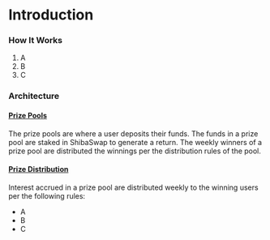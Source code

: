 # Introduction

### How It Works

1. A
2. B
3. C

### Architecture

#### [Prize Pools](prize-pools.md)

The prize pools are where a user deposits their funds. The funds in a prize pool are staked in ShibaSwap to generate a return. The weekly winners of a prize pool are distributed the winnings per the distribution rules of the pool.

#### [Prize Distribution](prize-distribution.md)

Interest accrued in a prize pool are distributed weekly to the winning users per the following rules:

* A
* B
* C
